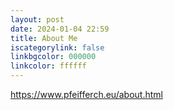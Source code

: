```yaml
---
layout: post
date: 2024-01-04 22:59
title: About Me
iscategorylink: false
linkbgcolor: 000000
linkcolor: ffffff
---
```

https://www.pfeifferch.eu/about.html

